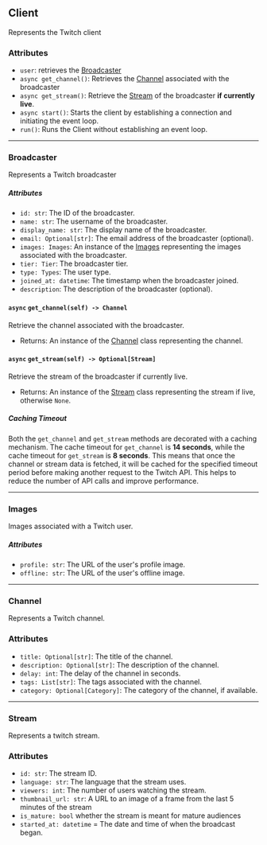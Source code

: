 ## Client
Represents the Twitch client
### Attributes
- `user`: retrieves the [Broadcaster](#Broadcaster)
- `async get_channel()`: Retrieves the [Channel](#Channel) associated with the broadcaster
- `async get_stream()`: Retrieve the [Stream](#Stream) of the broadcaster **if currently live**.
- `async start()`:  Starts the client by establishing a connection and initiating the event loop.
- `run()`: Runs the Client without establishing an event loop.


---
### Broadcaster
Represents a Twitch broadcaster

##### Attributes
- `id: str`: The ID of the broadcaster.
- `name: str`: The username of the broadcaster.
- `display_name: str`: The display name of the broadcaster.
- `email: Optional[str]`: The email address of the broadcaster (optional).
- `images: Images`: An instance of the [Images](#Images) representing the images associated with the broadcaster.
- `tier: Tier`: The broadcaster tier.
- `type: Types`: The user type.
- `joined_at: datetime`: The timestamp when the broadcaster joined.
- `description`: The description of the broadcaster (optional).

####  `async` `get_channel(self) -> Channel`

Retrieve the channel associated with the broadcaster.
- Returns: An instance of the [Channel](#channel) class representing the channel.

####  `async` `get_stream(self) -> Optional[Stream]`

Retrieve the stream of the broadcaster if currently live.
- Returns: An instance of the [Stream](#Stream) class representing the stream if live, otherwise `None`.

##### Caching Timeout
Both the `get_channel` and `get_stream` methods are decorated with a caching mechanism. The cache timeout for `get_channel` is **14 seconds**, while the cache timeout for `get_stream` is **8 seconds**. This means that once the channel or stream data is fetched, it will be cached for the specified timeout period before making another request to the Twitch API. This helps to reduce the number of API calls and improve performance.

---

### Images
Images associated with a Twitch user.

##### Attributes
- `profile: str`: The URL of the user's profile image.
- `offline: str`: The URL of the user's offline image.
  
---

### Channel
Represents a Twitch channel.

### Attributes
- `title: Optional[str]`: The title of the channel.
- `description: Optional[str]`: The description of the channel.
- `delay: int`: The delay of the channel in seconds.
- `tags: List[str]`: The tags associated with the channel.
- `category: Optional[Category]`: The category of the channel, if available.

---

### Stream
Represents a twitch stream.

### Attributes
- `id: str`: The stream ID.
- `language: str`: The language that the stream uses.
- `viewers: int`: The number of users watching the stream.
- `thumbnail_url: str`: A URL to an image of a frame from the last 5 minutes of the stream
- `is_mature: bool` whether the stream is meant for mature audiences
- `started_at: datetime` = The date and time of when the broadcast began.

